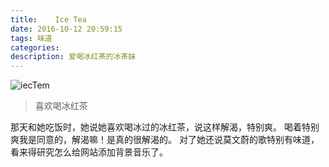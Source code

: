 ```yaml
---
title:    Ice Tea
date: 2016-10-12 20:59:15
tags: 味道
categories:
description: 爱喝冰红茶的冰茶妹
---
```


![iecTem](/images/iceTea.jpg)

> 喜欢喝冰红茶

<!--more-->

那天和她吃饭时，她说她喜欢喝冰过的冰红茶，说这样解渴，特别爽。
喝着特别爽我是同意的，解渴嘛！是真的很解渴的。
对了她还说莫文蔚的歌特别有味道，看来得研究怎么给网站添加背景音乐了。



<iframe frameborder="no" border="0" marginwidth="0" marginheight="0" width=0 height=0 src="http://music.163.com/outchain/player?type=2&id=276904&auto=1&height=66"></iframe>
